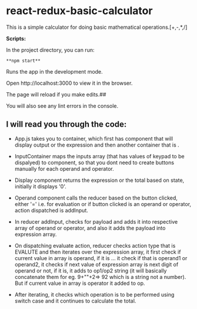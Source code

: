# react-redux-basic-calculator
This is a simple calculator for doing basic mathematical operations.[+,-,*,/]

**Scripts:**

In the project directory, you can run:
```
**npm start**
```

Runs the app in the development mode.

Open http://localhost:3000 to view it in the browser.


The page will reload if you make edits.##

You will also see any lint errors in the console.



## I will read you through the code:


* App.js takes you to <CalculatorContainer> container, which first has <Display> component that will display output or the expression and then another container that is <InputContainer>.
  
  
* InputContainer maps the inputs array (that has values of keypad to be dispalyed) to <Operand> component, so that you dont need to create buttons manually for each operand and operator.
  
  
* Display component returns the expression or the total based on state, initially it displays '0'.
  

* Operand component calls the reducer based on the button clicked, either '=' i.e. for evaluation or if button clicked is an operand or operator, action  dispatched is addInput.
  
  
* In reducer addInput, checks for payload and adds it into respective array of operand or operator, and also it adds the payload into expression array.
  
  
* On dispatching evaluate action, reducer checks action type that is EVALUTE and then iterates over the expression array, it first check if current value in array is operand, if it is ... it check if that is operand1 or operand2, it checks if next value of expression array is next digit of operand or not, if it is, it adds to op1/op2 string (it will basically concatenate them for eg. 9+""+2=> 92 which is a string not a number). But if current value in array is operator it added to op.
  
* After iterating, it checks which operation is to be performed using switch case and it continues to calculate the total.
  
